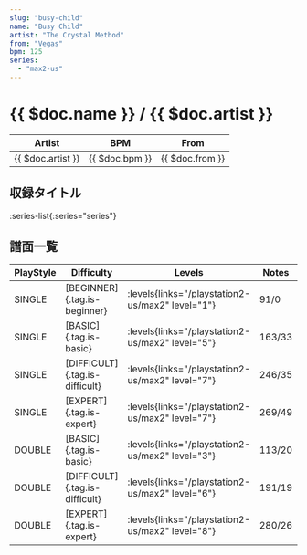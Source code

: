 ```yaml
---
slug: "busy-child"
name: "Busy Child"
artist: "The Crystal Method"
from: "Vegas"
bpm: 125
series:
  - "max2-us"
---
```


# {{ $doc.name }} / {{ $doc.artist }}

|Artist|BPM|From|
|------|---|----|
|{{ $doc.artist }}|{{ $doc.bpm }}|{{ $doc.from }}|

## 収録タイトル

:series-list{:series="series"}

## 譜面一覧

|PlayStyle|Difficulty|Levels|Notes|Movie|
|---------|----------|------|-----|-----|
|SINGLE|[BEGINNER]{.tag.is-beginner}| :levels{links="/playstation2-us/max2" level="1"}|91/0||
|SINGLE|[BASIC]{.tag.is-basic}| :levels{links="/playstation2-us/max2" level="5"}|163/33||
|SINGLE|[DIFFICULT]{.tag.is-difficult}| :levels{links="/playstation2-us/max2" level="7"}|246/35||
|SINGLE|[EXPERT]{.tag.is-expert}| :levels{links="/playstation2-us/max2" level="7"}|269/49||
|DOUBLE|[BASIC]{.tag.is-basic}| :levels{links="/playstation2-us/max2" level="3"}|113/20||
|DOUBLE|[DIFFICULT]{.tag.is-difficult}| :levels{links="/playstation2-us/max2" level="6"}|191/19||
|DOUBLE|[EXPERT]{.tag.is-expert}| :levels{links="/playstation2-us/max2" level="8"}|280/26||
